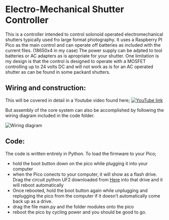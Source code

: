 # Electro-Mechanical Shutter Controller
This is a controller intended to control solonoid operated electromechanical shutters typically used fro large format photography.
It uses a Raspberry PI Pico as the main control and can operate off batteries as included with the current files. (18650x4 in my case)
The power supply can be adpted to tool batteries or AC adapters as is apropriate for your shutter.
One limitation is my design is that the control is designed to operate with a MOSFET controlling up to 24 volts DC and will not work as is for an AC operated shutter as can be found in some packard shutters.

## Wiring and construction:
  
  This will be covered in detail in a Youtube video found here;
  [![YouTube link](https://img.youtube.com/vi/-WX2WRZfZw8/0.jpg)](https://youtu.be/-WX2WRZfZw8)
  
But assembly of the core system can also be accomplished by following the wiring diagram included in the code folder.

![Wiring diagram](https://github.com/Drachimus/Electro-Mech_Shutter/assets/136056199/be9e471f-25f2-4fde-a4b2-98fd325e6dce)

## Code:

  The code is written entirely in Python. To load the firmware to your Pico;
  - hold the boot button down on the pico while plugging it into your computer
  - when the Pico conects to your computer, it will show as a flash drive. Drag the circuit python UF2 downloaded from [Here](https://circuitpython.org/board/raspberry_pi_pico/) into that drive and it will reboot automatically
  - Once rebooted, hold the boot button again while unplugging and replugging the pico from the computer if it doesn't automatically come back up as a drive.
  - drag the file main.py and the folder modules onto the pico
  - reboot the pico by cycling power and you should be good to go.



